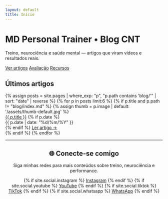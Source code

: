```yaml
---
layout: default
title: Início
---
```


<div class="hero" style="background-image:url('{{ "/assets/hero.jpg" | relative_url }}')">
  <div class="hero-inner">
    <h1>MD Personal Trainer • Blog CNT</h1>
    <p>Treino, neurociência e saúde mental — artigos que viram vídeos e resultados reais.</p>
    <div class="btn-row">
      <a class="btn" href="{{ '/blog' | relative_url }}">Ver artigos</a>
      <a class="btn" href="{{ '/avaliacao' | relative_url }}">Avaliação</a>
      <a class="btn" href="{{ '/recursos' | relative_url }}">Recursos</a>
    </div>
  </div>
</div>

<div class="container">
  <div class="section">
    <h2>Últimos artigos</h2>
    <div class="grid">
      {% assign posts = site.pages | where_exp: "p", "p.path contains 'blog/'" | sort: "date" | reverse %}
      {% for p in posts limit:6 %}
        {% if p.title and p.path != "blog/index.md" %}
          {% assign thumb = p.image | default: '/assets/thumb-default.jpg' %}
          <article class="card">
            <a href="{{ p.url | relative_url }}">
              <img class="thumb" src="{{ thumb | relative_url }}" alt="">
            </a>
            <div class="card-body">
              <a href="{{ p.url | relative_url }}" class="title">{{ p.title }}</a>
              {% if p.date %}
                <div class="meta">{{ p.date | date: "%d/%m/%Y" }}</div>
              {% endif %}
              <a class="more" href="{{ p.url | relative_url }}">Ler artigo →</a>
            </div>
          </article>
        {% endif %}
      {% endfor %}
    </div>
  </div>
</div>
<hr/>

<div class="container">
  <div class="section" style="text-align:center;">
    <h2>🌐 Conecte-se comigo</h2>
    <p>Siga minhas redes para mais conteúdos sobre treino, neurociência e performance.</p>
    <div class="social-links">
      {% if site.social.instagram %}
        <a href="{{ site.social.instagram }}" target="_blank" class="social instagram">Instagram</a>
      {% endif %}
      {% if site.social.youtube %}
        <a href="{{ site.social.youtube }}" target="_blank" class="social youtube">YouTube</a>
      {% endif %}
      {% if site.social.tiktok %}
        <a href="{{ site.social.tiktok }}" target="_blank" class="social tiktok">TikTok</a>
      {% endif %}
      {% if site.social.whatsapp %}
        <a href="{{ site.social.whatsapp }}" target="_blank" class="social whatsapp">WhatsApp</a>
      {% endif %}
    </div>
  </div>
</div>

